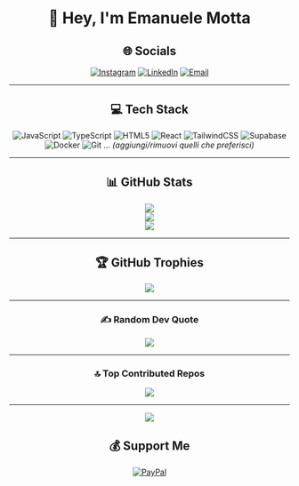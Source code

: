 <div align="center">

# 👋 Hey, I'm **Emanuele Motta**

## 🌐 Socials
[![Instagram](https://img.shields.io/badge/Instagram-%23E4405F.svg?logo=Instagram&logoColor=white)](https://instagram.com/_.emanuele)
[![LinkedIn](https://img.shields.io/badge/LinkedIn-%230077B5.svg?logo=linkedin&logoColor=white)](https://www.linkedin.com/in/emanuele-motta/)
[![Email](https://img.shields.io/badge/Email-D14836?logo=gmail&logoColor=white)](mailto:emanuele.mott@gmail.com)

---

## 💻 Tech Stack
![JavaScript](https://img.shields.io/badge/javascript-%23323330.svg?style=flat&logo=javascript&logoColor=%23F7DF1E)
![TypeScript](https://img.shields.io/badge/typescript-%23007ACC.svg?style=flat&logo=typescript&logoColor=white)
![HTML5](https://img.shields.io/badge/html5-%23E34F26.svg?style=flat&logo=html5&logoColor=white)
![React](https://img.shields.io/badge/react-%2320232a.svg?style=flat&logo=react&logoColor=%2361DAFB)
![TailwindCSS](https://img.shields.io/badge/tailwindcss-%2338B2AC.svg?style=flat&logo=tailwind-css&logoColor=white)
![Supabase](https://img.shields.io/badge/Supabase-3ECF8E?style=flat&logo=supabase&logoColor=white)
![Docker](https://img.shields.io/badge/docker-%230db7ed.svg?style=flat&logo=docker&logoColor=white)
![Git](https://img.shields.io/badge/git-%23F05033.svg?style=flat&logo=git&logoColor=white)
… *(aggiungi/rimuovi quelli che preferisci)*

---

## 📊 GitHub Stats
![](https://github-readme-stats.vercel.app/api?username=Emanuele-Motta&theme=blue_navy&hide_border=true&include_all_commits=false&count_private=true)  
![](https://nirzak-streak-stats.vercel.app/?user=Emanuele-Motta&theme=blue_navy&hide_border=true)  
![](https://github-readme-stats.vercel.app/api/top-langs/?username=Emanuele-Motta&theme=blue_navy&hide_border=true&layout=compact)

---

## 🏆 GitHub Trophies
![](https://github-profile-trophy.vercel.app/?username=Emanuele-Motta&theme=dracula&no-frame=true&no-bg=true&margin-w=4)

---

### ✍️ Random Dev Quote
![](https://quotes-github-readme.vercel.app/api?type=horizontal&theme=radical)

---

### 🔝 Top Contributed Repos
![](https://github-contributor-stats.vercel.app/api?username=Emanuele-Motta&limit=5&theme=dark&combine_all_yearly_contributions=true)

---

[![](https://visitcount.itsvg.in/api?id=Emanuele-Motta&icon=0&color=0)](https://visitcount.itsvg.in)

## 💰 Support Me
[![PayPal](https://img.shields.io/badge/PayPal-00457C?style=for-the-badge&logo=paypal&logoColor=white)](https://paypal.me/EmanueleMotta)

</div>

<!-- Proudly created with GPRM ( https://gprm.itsvg.in ) -->
